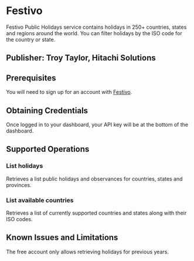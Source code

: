 # Festivo
Festivo Public Holidays service contains holidays in 250+ countries, states and regions around the world. You can filter holidays by the ISO code for the country or state.

## Publisher: Troy Taylor, Hitachi Solutions

## Prerequisites
You will need to sign up for an account with [Festivo](https://app.getfestivo.com/join).

## Obtaining Credentials
Once logged in to your dashboard, your API key will be at the bottom of the dashboard.

## Supported Operations
### List holidays
Retrieves a list public holidays and observances for countries, states and provinces.
### List available countries
Retrieves a list of currently supported countries and states along with their ISO codes.

## Known Issues and Limitations
The free account only allows retrieving holidays for previous years.
